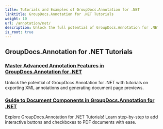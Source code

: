 ```yaml
---
title: Tutorials and Examples of GroupDocs.Annotation for .NET 
linktitle: GroupDocs.Annotation for .NET Tutorials
weight: 10
url: /annotation/net/
description: Unlock the full potential of GroupDocs.Annotation for .NET with our tutorials. Seamlessly integrate, enhance collaboration, and streamline workflows.
is_root: true
---
```

## GroupDocs.Annotation for .NET Tutorials
### [Master Advanced Annotation Features in GroupDocs.Annotation for .NET](./master-advanced-annotation-features/)
Unlock the potential of GroupDocs.Annotation for .NET with tutorials on exporting XML annotations and generating document page previews.
### [Guide to Document Components in GroupDocs.Annotation for .NET](./guide-to-document-components/)
Explore GroupDocs.Annotation for .NET Tutorials! Learn step-by-step to add interactive buttons and checkboxes to PDF documents with ease.